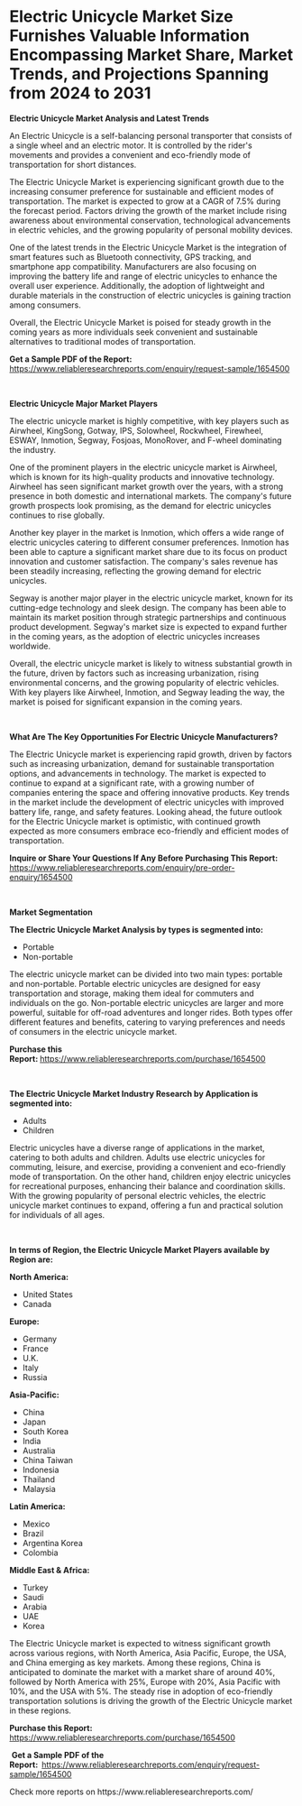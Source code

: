 <p><h1>Electric Unicycle Market Size Furnishes Valuable Information Encompassing Market Share, Market Trends, and Projections Spanning from 2024 to 2031</h1></p><p><strong>Electric Unicycle Market Analysis and Latest Trends</strong></p>
<p><p>An Electric Unicycle is a self-balancing personal transporter that consists of a single wheel and an electric motor. It is controlled by the rider's movements and provides a convenient and eco-friendly mode of transportation for short distances.</p><p>The Electric Unicycle Market is experiencing significant growth due to the increasing consumer preference for sustainable and efficient modes of transportation. The market is expected to grow at a CAGR of 7.5% during the forecast period. Factors driving the growth of the market include rising awareness about environmental conservation, technological advancements in electric vehicles, and the growing popularity of personal mobility devices.</p><p>One of the latest trends in the Electric Unicycle Market is the integration of smart features such as Bluetooth connectivity, GPS tracking, and smartphone app compatibility. Manufacturers are also focusing on improving the battery life and range of electric unicycles to enhance the overall user experience. Additionally, the adoption of lightweight and durable materials in the construction of electric unicycles is gaining traction among consumers.</p><p>Overall, the Electric Unicycle Market is poised for steady growth in the coming years as more individuals seek convenient and sustainable alternatives to traditional modes of transportation.</p></p>
<p><strong>Get a Sample PDF of the Report:&nbsp;</strong> <a href="https://www.reliableresearchreports.com/enquiry/request-sample/1654500">https://www.reliableresearchreports.com/enquiry/request-sample/1654500</a></p>
<p>&nbsp;</p>
<p><strong>Electric Unicycle Major Market Players</strong></p>
<p><p>The electric unicycle market is highly competitive, with key players such as Airwheel, KingSong, Gotway, IPS, Solowheel, Rockwheel, Firewheel, ESWAY, Inmotion, Segway, Fosjoas, MonoRover, and F-wheel dominating the industry. </p><p>One of the prominent players in the electric unicycle market is Airwheel, which is known for its high-quality products and innovative technology. Airwheel has seen significant market growth over the years, with a strong presence in both domestic and international markets. The company's future growth prospects look promising, as the demand for electric unicycles continues to rise globally.</p><p>Another key player in the market is Inmotion, which offers a wide range of electric unicycles catering to different consumer preferences. Inmotion has been able to capture a significant market share due to its focus on product innovation and customer satisfaction. The company's sales revenue has been steadily increasing, reflecting the growing demand for electric unicycles.</p><p>Segway is another major player in the electric unicycle market, known for its cutting-edge technology and sleek design. The company has been able to maintain its market position through strategic partnerships and continuous product development. Segway's market size is expected to expand further in the coming years, as the adoption of electric unicycles increases worldwide.</p><p>Overall, the electric unicycle market is likely to witness substantial growth in the future, driven by factors such as increasing urbanization, rising environmental concerns, and the growing popularity of electric vehicles. With key players like Airwheel, Inmotion, and Segway leading the way, the market is poised for significant expansion in the coming years.</p></p>
<p>&nbsp;</p>
<p><strong>What Are The Key Opportunities For Electric Unicycle Manufacturers?</strong></p>
<p><p>The Electric Unicycle market is experiencing rapid growth, driven by factors such as increasing urbanization, demand for sustainable transportation options, and advancements in technology. The market is expected to continue to expand at a significant rate, with a growing number of companies entering the space and offering innovative products. Key trends in the market include the development of electric unicycles with improved battery life, range, and safety features. Looking ahead, the future outlook for the Electric Unicycle market is optimistic, with continued growth expected as more consumers embrace eco-friendly and efficient modes of transportation.</p></p>
<p><strong>Inquire or Share Your Questions If Any Before Purchasing This Report:</strong> <a href="https://www.reliableresearchreports.com/enquiry/pre-order-enquiry/1654500">https://www.reliableresearchreports.com/enquiry/pre-order-enquiry/1654500</a></p>
<p>&nbsp;</p>
<p><strong>Market Segmentation</strong></p>
<p><strong>The Electric Unicycle Market Analysis by types is segmented into:</strong></p>
<p><ul><li>Portable</li><li>Non-portable</li></ul></p>
<p><p>The electric unicycle market can be divided into two main types: portable and non-portable. Portable electric unicycles are designed for easy transportation and storage, making them ideal for commuters and individuals on the go. Non-portable electric unicycles are larger and more powerful, suitable for off-road adventures and longer rides. Both types offer different features and benefits, catering to varying preferences and needs of consumers in the electric unicycle market.</p></p>
<p><strong>Purchase this Report:&nbsp;</strong><a href="https://www.reliableresearchreports.com/purchase/1654500">https://www.reliableresearchreports.com/purchase/1654500</a></p>
<p>&nbsp;</p>
<p><strong>The Electric Unicycle Market Industry Research by Application is segmented into:</strong></p>
<p><ul><li>Adults</li><li>Children</li></ul></p>
<p><p>Electric unicycles have a diverse range of applications in the market, catering to both adults and children. Adults use electric unicycles for commuting, leisure, and exercise, providing a convenient and eco-friendly mode of transportation. On the other hand, children enjoy electric unicycles for recreational purposes, enhancing their balance and coordination skills. With the growing popularity of personal electric vehicles, the electric unicycle market continues to expand, offering a fun and practical solution for individuals of all ages.</p></p>
<p>&nbsp;</p>
<p><strong>In terms of Region, the Electric Unicycle Market Players available by Region are:</strong></p>
<p>
    <p> <strong> North America: </strong>
        <ul>
            <li>United States</li>
            <li>Canada</li>
        </ul>
        </p> 
    <p> <strong> Europe: </strong>
        <ul>
            <li>Germany</li>
            <li>France</li>
            <li>U.K.</li>
            <li>Italy</li>
            <li>Russia</li>
        </ul>
        </p> 
    <p> <strong> Asia-Pacific: </strong>
        <ul>
            <li>China</li>
            <li>Japan</li>
            <li>South Korea</li>
            <li>India</li>
            <li>Australia</li>
            <li>China Taiwan</li>
            <li>Indonesia</li>
            <li>Thailand</li>
            <li>Malaysia</li>
        </ul>
        </p> 
    <p> <strong> Latin America: </strong>
        <ul>
            <li>Mexico</li>
            <li>Brazil</li>
            <li>Argentina Korea</li>
            <li>Colombia</li>
        </ul>
        </p> 
    <p> <strong> Middle East & Africa: </strong>
        <ul>
            <li>Turkey</li>
            <li>Saudi</li>
            <li>Arabia</li>
            <li>UAE</li>
            <li>Korea</li>
        </ul>
    </p>
    </p>
<p><p>The Electric Unicycle market is expected to witness significant growth across various regions, with North America, Asia Pacific, Europe, the USA, and China emerging as key markets. Among these regions, China is anticipated to dominate the market with a market share of around 40%, followed by North America with 25%, Europe with 20%, Asia Pacific with 10%, and the USA with 5%. The steady rise in adoption of eco-friendly transportation solutions is driving the growth of the Electric Unicycle market in these regions.</p></p>
<p><strong>Purchase this Report: </strong><a href="https://www.reliableresearchreports.com/purchase/1654500">https://www.reliableresearchreports.com/purchase/1654500</a></p>
<p>&nbsp;<strong>Get a Sample PDF of the Report:&nbsp;&nbsp;</strong><a href="https://www.reliableresearchreports.com/enquiry/request-sample/1654500">https://www.reliableresearchreports.com/enquiry/request-sample/1654500</a></p>
<p><strong></strong></p>
<p>Check more reports on https://www.reliableresearchreports.com/</p>